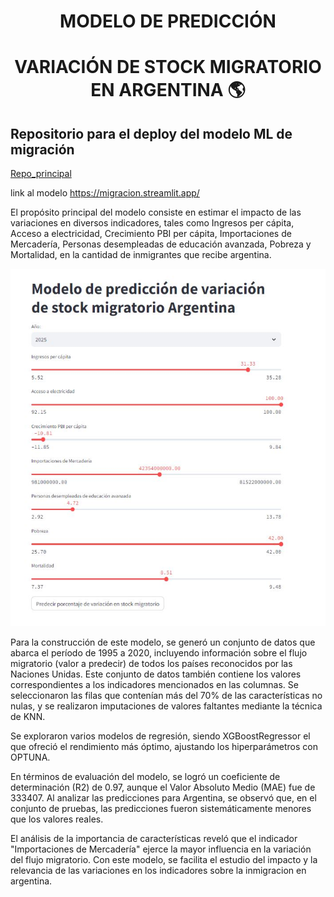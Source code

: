 <div align="center">

# MODELO DE PREDICCIÓN 
# VARIACIÓN DE STOCK MIGRATORIO EN ARGENTINA 🌎
</div>

## Repositorio para el deploy del modelo ML de migración 

[Repo_principal](https://github.com/DATASCIENTISTSHENRY/PF_DataScience_Migraciones)

link al modelo https://migracion.streamlit.app/

El propósito principal del modelo consiste en estimar el impacto de las variaciones en diversos indicadores, tales como Ingresos per cápita, Acceso a electricidad, Crecimiento PBI per cápita, Importaciones de Mercadería, Personas desempleadas de educación avanzada, Pobreza y Mortalidad, en la cantidad de inmigrantes que recibe argentina.

![Modelo](./assets/ModeloML.JPG)

Para la construcción de este modelo, se generó un conjunto de datos que abarca el período de 1995 a 2020, incluyendo información sobre el flujo migratorio (valor a predecir) de todos los países reconocidos por las Naciones Unidas. Este conjunto de datos también contiene los valores correspondientes a los indicadores mencionados en las columnas. Se seleccionaron las filas que contenían más del 70% de las características no nulas, y se realizaron imputaciones de valores faltantes mediante la técnica de KNN.

Se exploraron varios modelos de regresión, siendo XGBoostRegressor el que ofreció el rendimiento más óptimo, ajustando los hiperparámetros con OPTUNA.

En términos de evaluación del modelo, se logró un coeficiente de determinación (R2) de 0.97, aunque el Valor Absoluto Medio (MAE) fue de 333407. Al analizar las predicciones para Argentina, se observó que, en el conjunto de pruebas, las predicciones fueron sistemáticamente menores que los valores reales.

El análisis de la importancia de características reveló que el indicador "Importaciones de Mercadería" ejerce la mayor influencia en la variación del flujo migratorio. Con este modelo, se facilita el estudio del impacto y la relevancia de las variaciones en los indicadores sobre la inmigracion en  argentina.
